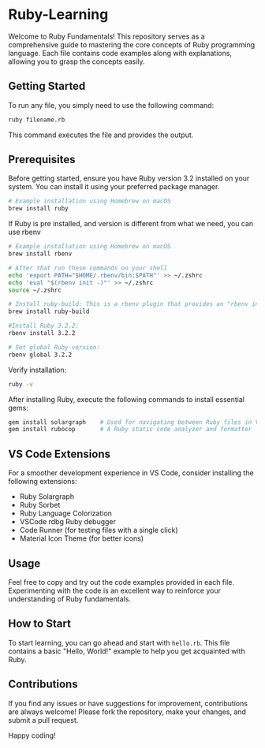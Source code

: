 # Ruby-Learning

Welcome to Ruby Fundamentals! This repository serves as a comprehensive guide to mastering the core concepts of Ruby programming language. Each file contains code examples along with explanations, allowing you to grasp the concepts easily.

## Getting Started

To run any file, you simply need to use the following command:

```bash
ruby filename.rb
```

This command executes the file and provides the output.

## Prerequisites

Before getting started, ensure you have Ruby version 3.2 installed on your system. You can install it using your preferred package manager.

```bash
# Example installation using Homebrew on macOS
brew install ruby
```
If Ruby is pre installed, and version is different from what we need, you can use rbenv

```bash
# Example installation using Homebrew on macOS
brew install rbenv

# After that run these commands on your shell
echo 'export PATH="$HOME/.rbenv/bin:$PATH"' >> ~/.zshrc
echo 'eval "$(rbenv init -)"' >> ~/.zshrc
source ~/.zshrc

# Install ruby-build: This is a rbenv plugin that provides an "rbenv install" command
brew install ruby-build

#Install Ruby 3.2.2:
rbenv install 3.2.2

# Set global Ruby version:
rbenv global 3.2.2
```

Verify installation:

```bash
ruby -v

```
After installing Ruby, execute the following commands to install essential gems:

```bash
gem install solargraph    # Used for navigating between Ruby files in VS Code
gem install rubocop       # A Ruby static code analyzer and formatter
```

## VS Code Extensions

For a smoother development experience in VS Code, consider installing the following extensions:

- Ruby Solargraph
- Ruby Sorbet
- Ruby Language Colorization
- VSCode rdbg Ruby debugger
- Code Runner (for testing files with a single click)
- Material Icon Theme (for better icons)

## Usage

Feel free to copy and try out the code examples provided in each file. Experimenting with the code is an excellent way to reinforce your understanding of Ruby fundamentals.

## How to Start
To start learning, you can go ahead and start with `hello.rb`. This file contains a basic "Hello, World!" example to help you get acquainted with Ruby.

## Contributions

If you find any issues or have suggestions for improvement, contributions are always welcome! Please fork the repository, make your changes, and submit a pull request.

Happy coding!

